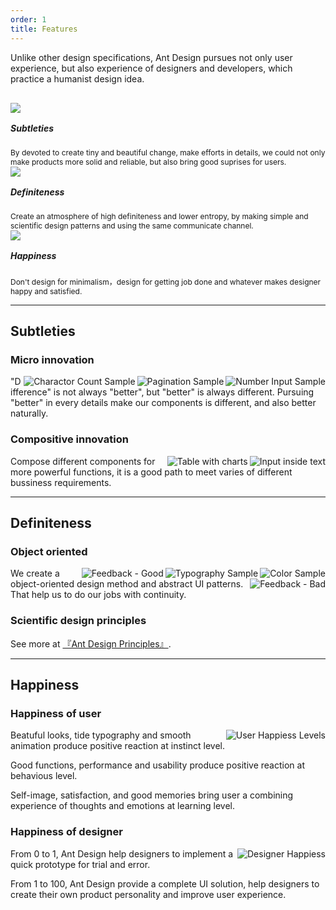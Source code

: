 ```yaml
---
order: 1
title: Features
---
```


Unlike other design specifications, Ant Design pursues not only user experience, but also experience of designers and developers, which practice a humanist design idea.

<div style="margin-left:-40px;margin-right:-40px;overflow:hidden;margin-top:30px;">
  <div class="ant-col-8 features">
    <img src="https://os.alipayobjects.com/rmsportal/OVirOHTeAdzDBuQ.png">
    <h5>Subtleties</h5>
    <div>By devoted to create tiny and beautiful change, make efforts in details, we could not only make products more solid and reliable, but also bring good suprises for users.</div>
  </div>
  <div class="ant-col-8 features">
    <img src="https://os.alipayobjects.com/rmsportal/iJbUiLYpuPBXUhV.png">
    <h5>Definiteness</h5>
    <div>Create an atmosphere of high definiteness and lower entropy, by making simple and scientific design patterns and using the same communicate channel.</div>
  </div>
  <div class="ant-col-8 features">
    <img src="https://os.alipayobjects.com/rmsportal/uSOjjlCRjRIhtIY.png">
    <h5>Happiness</h5>
    <div>Don't design for minimalism，design for getting job done and whatever makes designer happy and satisfied.</div>
  </div>
</div>

<style>
.features {
  padding: 0 40px;
  font-size: 12px;
}
.features h5 {
  font-size: 14px;
  margin-top: 16px;
}
@media only screen and (min-width: 320px) and (max-width: 767px) {
  .features {
    width: 100%;
    text-align: center;
    margin-bottom: 20px;;
  }
  .features img {
    width: 80%;
  }
}
</style>

---

## Subtleties

### Micro innovation

<img class="preview-img" align="right" alt="Number Input Sample" description="Clickable area zoom out when hovering" src="https://os.alipayobjects.com/rmsportal/GGXdyrOtvUtOKXe.png">

<img class="preview-img" align="right" alt="Pagination Sample" description="Click the ellipsis to switch multiple pager" src="https://os.alipayobjects.com/rmsportal/UEYPnVhQsOjytSa.png">

<img class="preview-img" align="right" alt="Charactor Count Sample" description="Make overflow text with color and underline instantly." src="https://os.alipayobjects.com/rmsportal/JxzQIRfMCtMjuaH.png">

"Difference" is not always "better", but "better" is always different. Pursuing "better" in every details make our components is different, and also better naturally.

### Compositive innovation

<img class="preview-img" align="right" alt="Input inside text" description="Compose tag, input and text to help people understand what data need to input" src="https://os.alipayobjects.com/rmsportal/RGFMJRSgCAVCKOl.png">

<img class="preview-img" align="right" alt="Table with charts" description="Compose Table and Chart" src="https://os.alipayobjects.com/rmsportal/hjHOMRIbvIUUBXS.png">

Compose different components for more powerful functions, it is a good path to meet varies of different bussiness requirements.

---

## Definiteness

### Object oriented

<img class="preview-img" align="right" alt="Color Sample" description="Generate status colors via tint/shade functions from a original primary color" src="https://os.alipayobjects.com/rmsportal/MqsXoBBSDmoEDqn.png">

<img class="preview-img" align="right" alt="Typography Sample" description="Following『intimacy』principle, get the distance by a specified n value" src="https://os.alipayobjects.com/rmsportal/WNEbRORxzEvvFKy.png">

<img class="preview-img no-padding good" align="right" alt="Feedback - Good" description="Unify and simpcify the button text to same text like `Ok` or `Actions` in all situations, improve designers experience by sacrifice a little user experience." src="https://os.alipayobjects.com/rmsportal/rtbYGKfPOpWRJID.png">

<img class="preview-img no-padding bad" align="right" alt="Feedback - Bad" description="It is better for this certain situation but a disaster for text maintainers. It is very easy to make typo mistakes cause text are different and unpredicable in every pages." src="https://os.alipayobjects.com/rmsportal/OWLtvGCGmqawyPt.png">

We create a object-oriented design method and abstract UI patterns. That help us to do our jobs with continuity.

### Scientific design principles

See more at [『Ant Design Principles』](/docs/spec/proximity).

---

## Happiness

### Happiness of user

<img class="preview-img no-padding" align="right" alt="User Happiess Levels" description="Please read <em>Emotional Design 3</em> for more infomation." src="https://os.alipayobjects.com/rmsportal/sBjNEGgHEpNfqTs.png">

Beatuful looks, tide typography and smooth animation produce positive reaction at instinct level.

Good functions, performance and usability produce positive reaction at behavious level.

Self-image, satisfaction, and good memories bring user a combining experience of thoughts and emotions at learning level.

### Happiness of designer

<img class="preview-img no-padding" align="right" alt="Designer Happiess" description="Ant Design can not guarantee the success of products, but try to help those products <strong>successed correctly</strong> or <strong>failed correctly</strong>." src="https://os.alipayobjects.com/rmsportal/eMcdBWuZxRbvlvW.png">

From 0 to 1, Ant Design help designers to implement a quick prototype for trial and error.

From 1 to 100, Ant Design provide a complete UI solution, help designers to create their own product personality and improve user experience.
